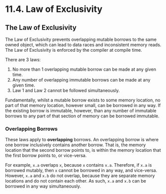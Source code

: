 # 11.4. Law of Exclusivity

<primary-label ref="header-label"/>

<secondary-label ref="doc-wip"/>

## The Law of Exclusivity

The Law of Exclusivity prevents overlapping mutable borrows to the same owned object, which can lead to data races and
inconsistent memory reads. The Law of Exclusivity is enforced by the compiler at compile time.

There are 3 laws:

1. No more than 1 overlapping mutable borrow can be made at any given time.
2. Any number of overlapping immutable borrows can be made at any given time.
3. Law 1 and Law 2 cannot be followed simultaneously.

Fundamentally, whilst a mutable borrow exists to some memory location, no part of that memory location, however small,
can be borrowed in any way. If the existing borrow is immutable, however, than any number of immutable borrows to any
part of that section of memory can be borrowed immutable.

### Overlapping Borrows

These laws apply to **overlapping** borrows. An overlapping borrow is where one borrow inclusively contains another
borrow. That is, the memory location that the second borrow points to, is within the memory location that the first
borrow points to, or vice-versa.

For example, `x.a` overlaps `x`, because `x` contains `x.a`. Therefore, if `x.a` is borrowed mutably, then `x` cannot
be borrowed in any way, and vice-versa. However, `x.a` and `x.b` do not overlap, because they are separate memory
locations and do not contain each other. As such, `x.a` and `x.b` can be borrowed in any way simultaneously.

